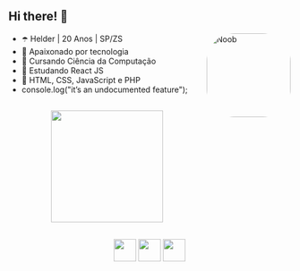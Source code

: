 ## Hi there! 👋      

<img align="right" alt="Noob" height="150" style="border-radius:50px;" src="https://user-images.githubusercontent.com/124900375/219742025-f00be625-2aa7-4e33-a1e8-543dda9895f0.gif?width=468&height=468 width=676&height=676">

- ☂️ Helder | 20 Anos | SP/ZS
- 💜 Apaixonado por tecnologia 
- 🔮 Cursando Ciência da Computação    
- 🍇 Estudando React JS 
- 👾 HTML, CSS, JavaScript e PHP 
- console.log("it’s an undocumented feature");

##

<!-- Fiquem à vontade para copiar o código se quiserem <3 -->

<div align="center">
  
  <a href="https://github.com/helderjuann">
  <img height="200em" src="https://github-readme-stats.vercel.app/api?username=helderjuann&show_icons=true&theme=nightowl"/>
 
</div> <!-- dentro dessa div fica o GitHub stats, você só precisa copiar e mudar o username -->

##

<div align="center">  <!-- dentro dessa div tem os icons das redes sociais que você pode colocar a que quiser e mudar a cor também! -->
  
  <a href="https://instagram.com/helderprado7" target="_blank"><img src="https://img.shields.io/badge/-Instagram-9370DB?style=for-the-badge&logo=instagram&logoColor=white" target="_blank" height="40em"></a>
  <a href = "mailto:contatohelderjuan@gmail.com"><img src="https://img.shields.io/badge/-Gmail-9370DB?style=for-the-badge&logo=gmail&logoColor=white" target="_blank" height="40em"></a>
  <a href="https://www.linkedin.com/in/helder-juan-933957264/" target="_blank"><img src="https://img.shields.io/badge/-LinkedIn-9370DB?style=for-the-badge&logo=linkedin&logoColor=white" target="_blank" height="40em"></a> 
  
</div>
